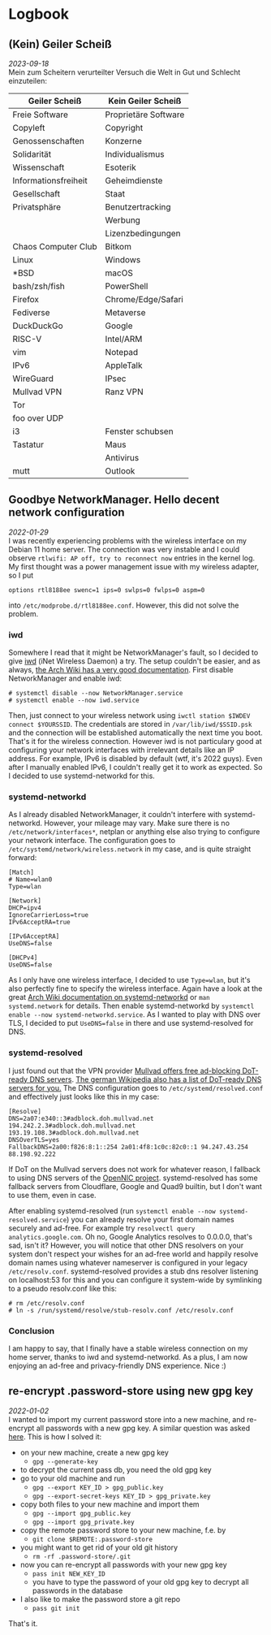 # Logbook

## (Kein) Geiler Scheiß
_2023-09-18_  
Mein zum Scheitern verurteilter Versuch die Welt in Gut und Schlecht einzuteilen:

| Geiler Scheiß         | Kein Geiler Scheiß    |
|-----------------------|-----------------------|
| Freie Software        | Proprietäre Software  |
| Copyleft              | Copyright             |
| Genossenschaften      | Konzerne              |
| Solidarität           | Individualismus       |
| Wissenschaft          | Esoterik              |
| Informationsfreiheit  | Geheimdienste         |
| Gesellschaft          | Staat                 |
| Privatsphäre          | Benutzertracking      |
|                       | Werbung               |
|                       | Lizenzbedingungen     |
| Chaos Computer Club   | Bitkom                |
| Linux                 | Windows               |
| \*BSD                 | macOS                 |
| bash/zsh/fish         | PowerShell            |
| Firefox               | Chrome/Edge/Safari    |
| Fediverse             | Metaverse             |
| DuckDuckGo            | Google                |
| RISC-V                | Intel/ARM             |
| vim                   | Notepad               |
| IPv6                  | AppleTalk             |
| WireGuard             | IPsec                 |
| Mullvad VPN           | Ranz VPN              |
| Tor                   |                       |
| foo over UDP          |                       |
| i3                    | Fenster schubsen      |
| Tastatur              | Maus                  |
|                       | Antivirus             |
| mutt                  | Outlook               |

## Goodbye NetworkManager. Hello decent network configuration
_2022-01-29_  
I was recently experiencing problems with the wireless interface on my Debian 11 home server. The connection was very
instable and I could observe `rtlwifi: AP off, try to reconnect now` entries in the kernel log. My first thought was a
power management issue with my wireless adapter, so I put
```
options rtl8188ee swenc=1 ips=0 swlps=0 fwlps=0 aspm=0
```

into `/etc/modprobe.d/rtl8188ee.conf`. However, this did not solve the problem.

### iwd
Somewhere I read that it might be NetworkManager's fault, so I decided to give [iwd](https://iwd.wiki.kernel.org/) (iNet
Wireless Daemon) a try. The setup couldn't be easier, and as always, [the Arch Wiki has a very good
documentation](https://wiki.archlinux.org/title/Iwd). First disable NetworkManager and enable iwd:
```
# systemctl disable --now NetworkManager.service
# systemctl enable --now iwd.service
```

Then, just connect to your wireless network using `iwctl station $IWDEV connect $YOURSSID`. The credentials are stored
in `/var/lib/iwd/$SSID.psk` and the connection will be established automatically the next time you boot. That's it for
the wireless connection. However iwd is not particulary good at configuring your network interfaces with irrelevant
details like an IP address. For example, IPv6 is disabled by default (wtf, it's 2022 guys). Even after I manually
enabled IPv6, I couldn't really get it to work as expected. So I decided to use systemd-networkd for this.

### systemd-networkd
As I already disabled NetworkManager, it couldn't interfere with systemd-networkd. However, your mileage may vary. Make
sure there is no `/etc/network/interfaces*`, netplan or anything else also trying to configure your network interface.
The configuration goes to `/etc/systemd/network/wireless.network` in my case, and is quite straight forward:
```
[Match]
# Name=wlan0
Type=wlan

[Network]
DHCP=ipv4
IgnoreCarrierLoss=true
IPv6AcceptRA=true

[IPv6AcceptRA]
UseDNS=false

[DHCPv4]
UseDNS=false
```

As I only have one wireless interface, I decided to use `Type=wlan`, but it's also perfectly fine to specify the
wireless interface. Again have a look at the great [Arch Wiki documentation on
systemd-networkd](https://wiki.archlinux.org/title/Systemd-networkd) or `man systemd.network` for details.
Then enable systemd-networkd by `systemctl enable --now systemd-networkd.service`. As I wanted to play with DNS over
TLS, I decided to put `UseDNS=false` in there and use systemd-resolved for DNS.

### systemd-resolved
I just found out that the VPN provider [Mullvad offers free ad-blocking DoT-ready DNS
servers](https://mullvad.net/en/help/dns-over-https-and-dns-over-tls/). [The german Wikipedia also has a list of
DoT-ready DNS servers for you.](https://de.wikipedia.org/wiki/DNS_over_TLS#%C3%96ffentliche_DNS-Server) The DNS
configuration goes to `/etc/systemd/resolved.conf` and effectively just looks like this in my case:
```
[Resolve]
DNS=2a07:e340::3#adblock.doh.mullvad.net 194.242.2.3#adblock.doh.mullvad.net 193.19.108.3#adblock.doh.mullvad.net
DNSOverTLS=yes
FallbackDNS=2a00:f826:8:1::254 2a01:4f8:1c0c:82c0::1 94.247.43.254 88.198.92.222 
```

If DoT on the Mullvad servers does not work for whatever reason, I fallback to using DNS servers of the [OpenNIC
project](https://servers.opennic.org/). systemd-resolved has some fallback servers from Cloudflare, Google and Quad9
builtin, but I don't want to use them, even in case.

After enabling systemd-resolved (run `systemctl enable --now systemd-resolved.service`) you can already resolve your
first domain names securely and ad-free. For example try `resolvectl query analytics.google.com`. Oh no, Google
Analytics resolves to 0.0.0.0, that's sad, isn't it? However, you will notice that other DNS resolvers on your system
don't respect your wishes for an ad-free world and happily resolve domain names using whatever nameserver is configured
in your legacy `/etc/resolv.conf`. systemd-resolved provides a stub dns resolver listening on localhost:53 for this and
you can configure it system-wide by symlinking to a pseudo resolv.conf like this:
```
# rm /etc/resolv.conf
# ln -s /run/systemd/resolve/stub-resolv.conf /etc/resolv.conf
```

### Conclusion
I am happy to say, that I finally have a stable wireless connection on my home server, thanks to iwd and
systemd-networkd. As a plus, I am now enjoying an ad-free and privacy-friendly DNS experience. Nice :)

## re-encrypt .password-store using new gpg key
_2022-01-02_  
I wanted to import my current password store into a new machine, and re-encrypt all passwords with a new gpg key. A
similar question was asked
[here](https://superuser.com/questions/1238892/how-to-re-encrypt-password-store-using-new-gpg-key). This is how I solved
it:
* on your new machine, create a new gpg key
  * `gpg --generate-key`
* to decrypt the current pass db, you need the old gpg key
* go to your old machine and run
  * `gpg --export KEY_ID > gpg_public.key`
  * `gpg --export-secret-keys KEY_ID > gpg_private.key`
* copy both files to your new machine and import them
  * `gpg --import gpg_public.key`
  * `gpg --import gpg_private.key`
* copy the remote password store to your new machine, f.e. by
  * `git clone $REMOTE:.password-store`
* you might want to get rid of your old git history
  * `rm -rf .password-store/.git`
* now you can re-encrypt all passwords with your new gpg key
  * `pass init NEW_KEY_ID`
  * you have to type the password of your old gpg key to decrypt all passwords in the database
* I also like to make the password store a git repo
  * `pass git init`

That's it.

